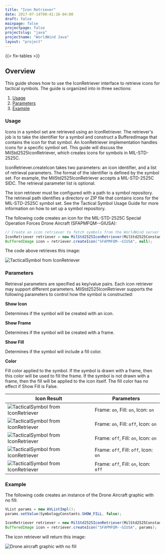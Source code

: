 ```yaml
---
title: "Icon Retriever"
date: 2017-07-14T00:41:16-04:00
draft: false
mainpage: false
projectpage: false
projectslug: "java"
projectname: "WorldWind Java"
layout: "project"
---
```


{{< fix-tables >}}

## Overview

This guide shows how to use the IconRetriever interface to retrieve icons for tactical symbols. The guide is organized into in three sections:

1. [Usage](#usage)
2. [Parameters](#parameters)
3. [Example](#example)

### <a name="usage"></a>Usage

Icons in a symbol set are retrieved using an IconRetriever. The retriever's job is to take the identifier for a symbol and construct a BufferedImage that contains the icon for that symbol. An IconRetriever implementation handles icons for a specific symbol set. This guide will discuss the MilStd2525IconRetriever, which creates icons for symbols in MIL-STD-2525C.

IconRetriever.createIcon takes two parameters: an icon identifier, and a list of retrieval parameters. The format of the identifier is defined by the symbol set. For example, the MilStd2525IconRetriever accepts a MIL-STD-2525C SIDC. The retrieval parameter list is optional.

The icon retriever must be configured with a path to a symbol repository. The retrieval path identifies a directory or ZIP file that contains icons for the MIL-STD-2525C symbol set. See the Tactical Symbol Usage Guide for more information on how to set up a symbol repository.

The following code creates an icon for the MIL-STD-2525C Special Operation Forces Drone Aircraft (SFAPMFQM--GIUSA):

```java
// Create an icon retriever to fetch symbols from the WorldWind server
IconRetriever retriever = new MilStd2525IconRetriever(MilStd2525Constants.DEFAULT_ICON_RETRIEVER_PATH);
BufferedImage icon = retriever.createIcon("SFAPMFQM--GIUSA", null);
```

The code above retrieves this image:

![TacticalSymbol from IconRetriever](/img/java/full-symbol.png)

### <a name="parameters"></a>Parameters

Retrieval parameters are specified as key/value pairs. Each icon retriever may support different parameters. MilStd2525IconRetriever supports the following parameters to control how the symbol is constructed:

**Show Icon**

Determines if the symbol will be created with an icon.

**Show Frame**

Determines if the symbol will be created with a frame.

**Show Fill**

Determines if the symbol will include a fill color.

**Color**

Fill color applied to the symbol. If the symbol is drawn with a frame, then this color will be used to fill the frame. If the symbol is not drawn with a frame, then the fill will be applied to the icon itself. The fill color has no effect if Show Fill is False.

Icon Result | Parameters
--- | ---
![TacticalSymbol from IconRetriever](/img/java/full-symbol.png) | Frame: `on`, Fill: `on`, Icon: `on`
![TacticalSymbol from IconRetriever](/img/java/no-fill.png) | Frame: `on`, Fill: `off`, Icon: `on`
![TacticalSymbol from IconRetriever](/img/java/no-frame.png) | Frame: `off`, Fill: `on`, Icon: `on`
![TacticalSymbol from IconRetriever](/img/java/no-frame-no-fill.png) | Frame: `off`, Fill: `off`, Icon: `on`
![TacticalSymbol from IconRetriever](/img/java/no-frame-no-fill-no-icon.png) | Frame: `off`, Fill: `on`, Icon: `off`

### <a name="example"></a>Example

The following code creates an instance of the Drone Aircraft graphic with no fill:

```java
VList params = new AVListImpl();
params.setValue(SymbologyConstants.SHOW_FILL, false);

IconRetriever retriever = new MilStd2525IconRetriever(MilStd2525Constants.DEFAULT_ICON_RETRIEVER_PATH);
BufferedImage icon = retriever.createIcon("SFAPMFQM--GIUSA", params);
```

The icon retriever will return this image:

![Drone aircraft graphic with no fill](/img/java/no-fill.png)